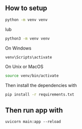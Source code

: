 ## How to setup

```sh
python -m venv venv
```

lub

```sh
python3 -m venv venv
```

On Windows

```sh
venv\Scripts\activate
```

On Unix or MacOS

```sh
source venv/bin/activate
```

Then install the dependencies with

```sh
pip install -r requirements.txt
```

## Then run app with

```
uvicorn main:app --reload
```
